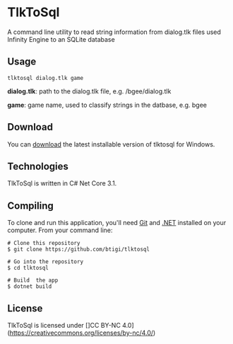 # TlkToSql

A command line utility to read string information from dialog.tlk files used Infinity Engine to an SQLite database


## Usage
``` 
tlktosql dialog.tlk game
```

**dialog.tlk**: path to the dialog.tlk file, e.g. /bgee/dialog.tlk

**game**: game name, used to classify strings in the datbase, e.g. bgee

## Download

You can [download](https://github.com/btigi/tlktosql/releases/) the latest installable version of tlktosql for Windows.


## Technologies

TlkToSql is written in C# Net Core 3.1.


## Compiling

To clone and run this application, you'll need [Git](https://git-scm.com) and [.NET](https://dotnet.microsoft.com/) installed on your computer. From your command line:

```
# Clone this repository
$ git clone https://github.com/btigi/tlktosql

# Go into the repository
$ cd tlktosql

# Build  the app
$ dotnet build
```


## License

TlkToSql is licensed under []CC BY-NC 4.0] (https://creativecommons.org/licenses/by-nc/4.0/)
 